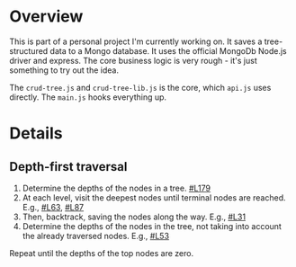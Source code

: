 # Overview
This is part of a personal project I'm currently working on. It saves a tree-structured data to a Mongo database. It uses the official MongoDb Node.js driver and express. The core business logic is very rough - it's just something to try out the idea.

The `crud-tree.js` and `crud-tree-lib.js` is the core, which `api.js` uses directly. The `main.js` hooks everything up.

# Details
## Depth-first traversal
1. Determine the depths of the nodes in a tree. [#L179](https://github.com/gottfried-github/thought-store/blob/d2e0cbdee84e9be320f135d9b1fd7a31c666a28d/src/crud-tree-lib.js#L179)
2. At each level, visit the deepest nodes until terminal nodes are reached. E.g., [#L63](https://github.com/gottfried-github/thought-store/blob/d2e0cbdee84e9be320f135d9b1fd7a31c666a28d/src/crud-tree-lib.js#L63), [#L87](https://github.com/gottfried-github/thought-store/blob/d2e0cbdee84e9be320f135d9b1fd7a31c666a28d/src/crud-tree-lib.js#L87)
3. Then, backtrack, saving the nodes along the way. E.g., [#L31](https://github.com/gottfried-github/thought-store/blob/d2e0cbdee84e9be320f135d9b1fd7a31c666a28d/src/crud-tree-lib.js#L31)
4. Determine the depths of the nodes in the tree, not taking into account the already traversed nodes. E.g., [#L53](https://github.com/gottfried-github/thought-store/blob/d2e0cbdee84e9be320f135d9b1fd7a31c666a28d/src/crud-tree-lib.js#L53)

Repeat until the depths of the top nodes are zero.

